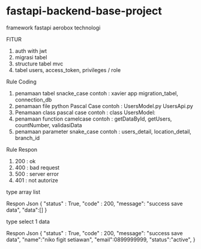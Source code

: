 # fastapi-backend-base-project
framework fastapi aerobox technologi

FITUR
1. auth with jwt
2. migrasi tabel
3. structure tabel mvc
4. tabel users, access_token, privileges / role

Rule Coding 
1. penamaan tabel snacke_case contoh : xavier app migration_tabel, connection_db
2. penamaan file python Pascal Case contoh : UsersModel.py UsersApi.py
3. Penamaan class pascal case contoh : class UsersModel:
4. penamaan function camelcase contoh : getDataById, getUsers, countNumber, validasiData
5. penamaan parameter snake_case contoh : users_detail, location_detail, branch_id

Rule Respon
1. 200 : ok
2. 400 : bad request
3. 500 : server error
4. 401 : not autorize

type array list

Respon Json {
"status" : True,
"code" : 200,
"message": "success save data",
"data":[]
}

type select 1 data

Respon Json {
"status" : True,
"code" : 200,
"message": "success save data",
"name":"niko figit setiawan",
"email":0899999999,
"status":"active",
}
